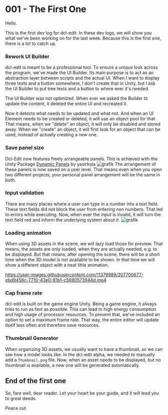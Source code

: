 # 001 - The First One
Hello.

This is the first dev log for dcl-edit.
In these dev logs, we will show you what we've been working on for the last week.
Because this is the first one, there is a lot to catch up. 

### Rework UI Builder
dcl-edit is meant to be a professional tool. To ensure a unique look across the program, we've made the UI Builder. 
Its main purpose is to act as an abstraction layer between scripts and the actual UI. When I want to display three texts and a button somewhere,
I don't create that in Unity, but I ask the UI Builder to put tree texts and a button to where ever it's needed.

The UI Builder was not optimized. When ever we asked the Builder to update the content, it deleted the entire UI and recreated it.

Now it detects what needs to be updated and what not. And when an UI Element needs to be created or deleted, it will use an object pool
for that. That means, when we "delete" an object, it will only be disabled and stored away. When we "create" an object, it will first look for an object
that can be used, instead of actually creating a new one.

### Save panel size
Dcl-Edit now features freely arrangeable panels. This is achieved with the Unity Package [Dynamic Panels](https://github.com/yasirkula/UnityDynamicPanels) by yasirkula
![grafik](https://user-images.githubusercontent.com/11379989/207691957-021c71aa-cfab-4084-a53b-06eb23ac6338.png)
The arrangement of these panels is now saved on a user level. That means even when you open two different projects, your personal panel arrangement will
be the same in both.

### Input validation
There are many places where a user can type in a number into a text field. These text fields did not block the user from entering non numbers. That led to 
errors while executing. Now, when ever the input is invalid, it will turn the text field red and inform the underlying system about it.
![grafik](https://user-images.githubusercontent.com/11379989/207696359-c986fc20-76eb-4100-a5f1-9a06ff27e8e7.png)

### Loading animation
When using 3D assets in the scene, we will lazy load those for preview. That means, the assets are only loaded, when they are actually needed, e.g. to be displayed.
But that means, after opening the scene, there will be a short time when the 3D model is not available to be shown. In that time we will show a different object with
a neat little animation.

https://user-images.githubusercontent.com/11379989/207700677-ebd9458c-7710-43e0-81b1-c5690573944d.mp4

### Cap frame rate
dcl-edit is built on the game engine Unity. Being a game engine, it always tries to run as fast as possible. This can lead to high energy consumption
and high usage of processor resources. To prevent that, we've included an option to set a maximum frame rate. That way, the entire editor will update itself less
often and therefore save resources.

### Thumbnail Generator
When organizing 3D assets, we usually want to have a thumbnail, so we can see how a model looks like. In the dcl-edit alpha, we needed to manually add a 
`Thumbnail.png` file. Now, when an asset needs to be displayed, but no thumbnail is available, a new one will be generated automatically.

## End of the first one
So, fare well, dear reader. Let your heart be your guide, and it will lead you to great deeds.

Peace out
